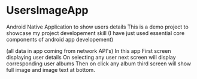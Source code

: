 # UsersImageApp
 Android Native Application to show users details
This is a demo project to showcase my project developement skill (I have just used essential core components of android app developement)

(all data in app coming from network API's)
In this app First screen displaying user details 
On selecting any user next screen will display corresponding user albums
Then on click any album third screen will show full image and image text at bottom.
